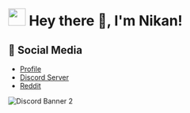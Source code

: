 <h1><img src="https://cdn.discordapp.com/emojis/900249317963624509.gif" width="35"/> Hey there 👋, I'm Nikan!</h1>

## 🌱 Social Media

- [Profile](https://nikanwastaken.carrd.co/)
- [Discord Server](https://discord.gg/4HX9RneUjt)
- [Reddit](https://www.reddit.com/u/NikanWasTaken)


<img src="https://discordapp.com/api/guilds/757268973674037315/widget.png?style=banner2" alt="Discord Banner 2"/>


